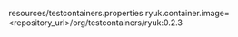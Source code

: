 resources/testcontainers.properties ryuk.container.image=<repository_url>/org/testcontainers/ryuk:0.2.3
